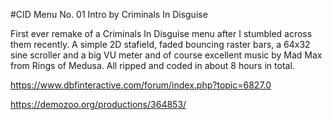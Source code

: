 #CID Menu No. 01 Intro by Criminals In Disguise

First ever remake of a Criminals In Disguise menu after I stumbled across them recently.
A simple 2D stafield, faded bouncing raster bars, a 64x32 sine scroller and a big VU meter and of course excellent music by Mad Max from Rings of Medusa.
All ripped and coded in about 8 hours in total. 

https://www.dbfinteractive.com/forum/index.php?topic=6827.0

https://demozoo.org/productions/364853/

